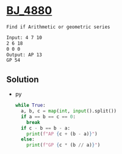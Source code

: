 # [BJ_4880](https://acmicpc.net/problem/4880)

```en
Find if Arithmetic or geometric series
```

```txt
Input: 4 7 10
2 6 18
0 0 0
Output: AP 13
GP 54
```

## Solution

* py

  ```py
  while True:
    a, b, c = map(int, input().split())
    if a == b == c == 0:
      break
    if c - b == b - a:
      print(f"AP {c + (b - a)}")
    else:
      print(f"GP {c * (b // a)}")
  ```
